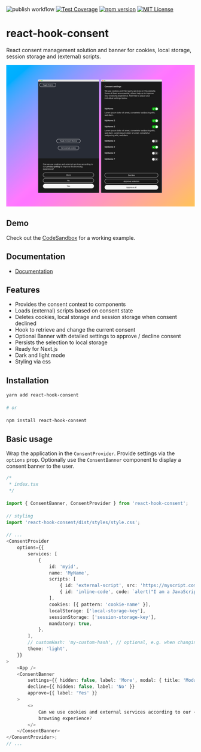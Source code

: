 ![publish workflow](https://github.com/lukaskupczyk/react-hook-consent/actions/workflows/publish.yml/badge.svg)
[![Test Coverage](https://api.codeclimate.com/v1/badges/807f879a42c4aa48c475/test_coverage)](https://codeclimate.com/github/lukaskupczyk/react-hook-consent/test_coverage)
[![npm version](https://badge.fury.io/js/react-hook-consent.svg)](https://badge.fury.io/js/react-hook-consent)
[![MIT License](https://img.shields.io/badge/License-MIT-blue.svg)](LICENSE)

# react-hook-consent

React consent management solution and banner for cookies, local storage, session storage and (external) scripts.

![react-hook-consent Screenshot](/assets/screenshot.png)

## Demo

Check out the [CodeSandbox](https://codesandbox.io/s/example-react18-7d1rcb) for a working example.

## Documentation

-   [Documentation](https://lukaskupczyk.github.io/react-hook-consent/)

## Features

-   Provides the consent context to components
-   Loads (external) scripts based on consent state
-   Deletes cookies, local storage and session storage when consent declined
-   Hook to retrieve and change the current consent
-   Optional Banner with detailed settings to approve / decline consent
-   Persists the selection to local storage
-   Ready for Next.js
-   Dark and light mode
-   Styling via css

## Installation

```bash
yarn add react-hook-consent

# or

npm install react-hook-consent
```

## Basic usage

Wrap the application in the `ConsentProvider`. Provide settings via the `options` prop. Optionally use the `ConsentBanner` component to display a consent banner to the user.

```typescript
/*
 * index.tsx
 */

import { ConsentBanner, ConsentProvider } from 'react-hook-consent';

// styling
import 'react-hook-consent/dist/styles/style.css';

// ...
<ConsentProvider
    options={{
        services: [
            {
                id: 'myid',
                name: 'MyName',
                scripts: [
                    { id: 'external-script', src: 'https://myscript.com/script.js' },
                    { id: 'inline-code', code: `alert("I am a JavaScript code");` },
                ],
                cookies: [{ pattern: 'cookie-name' }],
                localStorage: ['local-storage-key'],
                sessionStorage: ['session-storage-key'],
                mandatory: true,
            },
        ],
        // customHash: 'my-custom-hash', // optional, e.g. when changing the options based on language
        theme: 'light',
    }}
>
    <App />
    <ConsentBanner
        settings={{ hidden: false, label: 'More', modal: { title: 'Modal title' } }}
        decline={{ hidden: false, label: 'No' }}
        approve={{ label: 'Yes' }}
    >
        <>
            Can we use cookies and external services according to our <a href="test">privacy policy</a> to improve the
            browsing experience?
        </>
    </ConsentBanner>
</ConsentProvider>;
// ...
```
